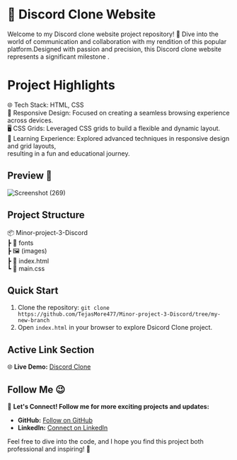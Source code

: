 # 🚀 Discord Clone Website     
Welcome to my Discord clone website project repository! 🎉 Dive into the world of communication and collaboration with my rendition of this popular platform.Designed with passion and precision, this Discord clone website represents a significant milestone .

# Project Highlights
🌐 Tech Stack: HTML, CSS               
🎨 Responsive Design: Focused on creating a seamless browsing experience across devices.          
🖥️ CSS Grids: Leveraged CSS grids to build a flexible and dynamic layout.        
🧠 Learning Experience: Explored advanced techniques in responsive design and grid layouts,  
    resulting in a fun and educational journey. 

## Preview 👀

![Screenshot (269)](https://github.com/TejasMore477/Minor-project-3-Discord/assets/132757112/74eb6421-f0e4-46f3-b922-28aa2dba8de8)

## Project Structure
📦 Minor-project-3-Discord                    
┣ 📜 fonts              
┣ 🖼️ (images)                   
┣ 📜 index.html                                     
┗ 📜 main.css  

## Quick Start

1. Clone the repository: `git clone https://github.com/TejasMore477/Minor-project-3-Discord/tree/my-new-branch`
2. Open `index.html` in your browser to explore Dsicord Clone project.

## Active Link Section

🌐 **Live Demo:** [Discord Clone](https://tejasmore477.github.io/Minor-project-3-Discord/)

## Follow Me 😉 

🚀 **Let's Connect! Follow me for more exciting projects and updates:**
- **GitHub:**  [Follow on GitHub](https://github.com/TejasMore477)
- **LinkedIn:** [Connect on LinkedIn](https://www.linkedin.com/in/tejas-more-6b6ab4257)

Feel free to dive into the code, and I hope you find this project both professional and inspiring! 🌟
